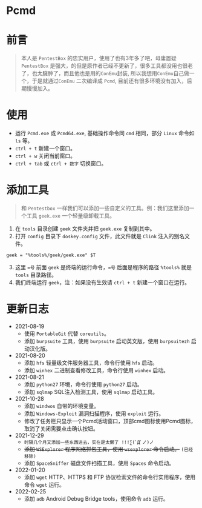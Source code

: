 # Pcmd
#  前言
 >本人是 `PentestBox` 的忠实用户，使用了也有3年多了吧，毋庸置疑 `PentestBox` 是强大，的但是原作者已经不更新了，很多工具都没用也很老了，也太臃肿了，而且他也是用的`ConEmu`封装, 所以我想用`ConEmu`自己做一个，于是就通过`ConEmu` 二次编译成 `Pcmd`, 目前还有很多环境没有加入，后期慢慢加入。

#  使用
- 运行 `Pcmd.exe` 或 `Pcmd64.exe`, 基础操作命令同 `cmd` 相同，部分 `Linux` 命令如 `ls` 等。
- `ctrl + t` 新建一个窗口。
- `ctrl + w` 关闭当前窗口。
- `ctrl + tab` 或 `ctrl + 数字` 切换窗口。

#  添加工具
> 和 `Pentestbox` 一样我们可以添加一些自定义的工具。例：我们这里添加一个工具 `geek.exe` 一个轻量级卸载工具。
1. 在 `tools` 目录创建 `geek` 文件夹并把 `geek.exe` 复制到其中。
2. 打开 `config` 目录下 `doskey.config` 文件，此文件就是 `Clink` 注入的别名文件。
```config
geek = "%tools%/geek/geek.exe" $T
```
3. 这里 `=号` 前面 `geek` 是终端的运行命令，`=号` 后面是程序的路径 `%tools%` 就是 `tools` 目录路径。
4. 我们终端运行 `geek`，注：如果没有生效请 `ctrl + t` 新建一个窗口在运行。

# 更新日志
- 2021-08-19
  -  使用 `PortableGit` 代替 `coreutils`。
  -  添加 `burpsuite` 工具，使用 `burpsuite` 启动英文版，使用 `burpsuitezh` 启动汉化版。
- 2021-08-20
  - 添加 `hfs` 轻量级文件服务器工具，命令行使用  `hfs` 启动。
  - 添加 `winhex` 二进制查看修改工具，命令行使用 `winhex` 启动。
- 2021-08-21
  - 添加 `python27` 环境，命令行使用 `python27` 启动。
  - 添加 `sqlmap` SQL注入检测工具，使用 `sqlmap` 启动工具。
- 2021-10-28
  - 添加 `windwos` 自带的环境变量。
  - 添加 `Windows-Exploit` 漏洞扫描程序，使用 `exploit` 运行。
  - 修改了任务栏只显示一个Pcmd活动窗口，顶部cmd图标使用Pcmd图标，取消了关闭需要点击确认按钮。
- 2021-12-29
  - `时隔几个月又添加一些东西进去，实在是太懒了 !!!∑(ﾟДﾟノ)ノ`
  - ~~添加 `WSExplorer` 程序网络抓包工具，使用 `wsexplorer` 命令启动。~~ `(已经移除)`
  - 添加 `SpaceSniffer` 磁盘文件扫描工具，使用 `Spaces` 命令启动。
- 2022-01-20
  - 添加 `wget` HTTP、HTTPS 和 FTP 协议检索文件的命令行实用程序，使用命令 `wget` 运行。
- 2022-02-25
  - 添加 `adb` Android Debug Bridge tools，使用命令 `adb` 运行。


